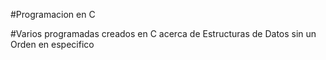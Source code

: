 #Programacion en C

#Varios programadas creados en C acerca de Estructuras de Datos sin un Orden en especifico

